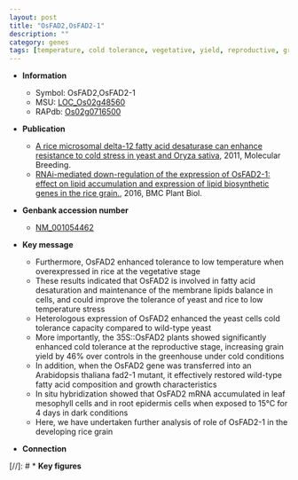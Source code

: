 ```yaml
---
layout: post
title: "OsFAD2,OsFAD2-1"
description: ""
category: genes
tags: [temperature, cold tolerance, vegetative, yield, reproductive, grain, grain yield, growth, root, leaf]
---
```


* **Information**  
    + Symbol: OsFAD2,OsFAD2-1  
    + MSU: [LOC_Os02g48560](http://rice.plantbiology.msu.edu/cgi-bin/ORF_infopage.cgi?orf=LOC_Os02g48560)  
    + RAPdb: [Os02g0716500](http://rapdb.dna.affrc.go.jp/viewer/gbrowse_details/irgsp1?name=Os02g0716500)  

* **Publication**  
    + [A rice microsomal delta-12 fatty acid desaturase can enhance resistance to cold stress in yeast and Oryza sativa](http://www.ncbi.nlm.nih.gov/pubmed?term=A+rice+microsomal+delta-12+fatty+acid+desaturase+can+enhance+resistance+to+cold+stress+in+yeast+and+Oryza+sativa%5BTitle%5D), 2011, Molecular Breeding.
    + [RNAi-mediated down-regulation of the expression of OsFAD2-1: effect on lipid accumulation and expression of lipid biosynthetic genes in the rice grain.](http://www.ncbi.nlm.nih.gov/pubmed?term=RNAi-mediated+down-regulation+of+the+expression+of+OsFAD2-1:+effect+on+lipid+accumulation+and+expression+of+lipid+biosynthetic+genes+in+the+rice+grain.%5BTitle%5D), 2016, BMC Plant Biol.

* **Genbank accession number**  
    + [NM_001054462](http://www.ncbi.nlm.nih.gov/nuccore/NM_001054462)

* **Key message**  
    + Furthermore, OsFAD2 enhanced tolerance to low temperature when overexpressed in rice at the vegetative stage
    + These results indicated that OsFAD2 is involved in fatty acid desaturation and maintenance of the membrane lipids balance in cells, and could improve the tolerance of yeast and rice to low temperature stress
    + Heterologous expression of OsFAD2 enhanced the yeast cells cold tolerance capacity compared to wild-type yeast
    + More importantly, the 35S::OsFAD2 plants showed significantly enhanced cold tolerance at the reproductive stage, increasing grain yield by 46% over controls in the greenhouse under cold conditions
    + In addition, when the OsFAD2 gene was transferred into an Arabidopsis thaliana fad2-1 mutant, it effectively restored wild-type fatty acid composition and growth characteristics
    + In situ hybridization showed that OsFAD2 mRNA accumulated in leaf mesophyll cells and in root epidermis cells when exposed to 15°C for 4 days in dark conditions
    + Here, we have undertaken further analysis of role of OsFAD2-1 in the developing rice grain

* **Connection**  

[//]: # * **Key figures**  


